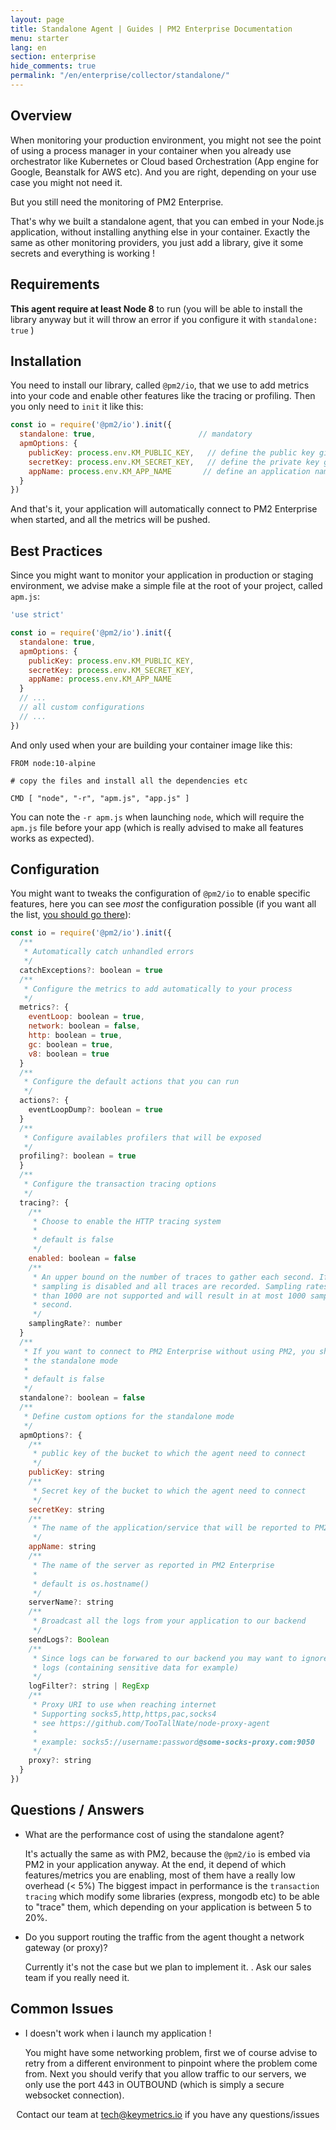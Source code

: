 ```yaml
---
layout: page
title: Standalone Agent | Guides | PM2 Enterprise Documentation
menu: starter
lang: en
section: enterprise
hide_comments: true
permalink: "/en/enterprise/collector/standalone/"
---
```


## Overview

When monitoring your production environment, you might not see the point of using a process manager in your container when you already use orchestrator like Kubernetes or Cloud based Orchestration (App engine for Google, Beanstalk for AWS etc).
And you are right, depending on your use case you might not need it.

But you still need the monitoring of PM2 Enterprise.

That's why we built a standalone agent, that you can embed in your Node.js application, without installing anything else in your container.
Exactly the same as other monitoring providers, you just add a library, give it some secrets and everything is working !


## Requirements

**This agent require at least Node 8** to run (you will be able to install the library anyway but it will throw an error if you configure it with `standalone: true` )

## Installation

You need to install our library, called `@pm2/io`, that we use to add metrics into your code and enable other features like the tracing or profiling.
Then you only need to `init` it like this:


```js
const io = require('@pm2/io').init({
  standalone: true,                       // mandatory
  apmOptions: {
    publicKey: process.env.KM_PUBLIC_KEY,   // define the public key given in the dashboard
    secretKey: process.env.KM_SECRET_KEY,   // define the private key given in the dashboard
    appName: process.env.KM_APP_NAME       // define an application name
  }
})
```

And that's it, your application will automatically connect to PM2 Enterprise when started, and all the metrics will be pushed.

## Best Practices

Since you might want to monitor your application in production or staging environment, we advise make a simple file at the root of your project, called `apm.js`:

```js
'use strict'

const io = require('@pm2/io').init({
  standalone: true,
  apmOptions: {
    publicKey: process.env.KM_PUBLIC_KEY,
    secretKey: process.env.KM_SECRET_KEY,
    appName: process.env.KM_APP_NAME
  }
  // ...
  // all custom configurations
  // ...
})
```

And only used when your are building your container image like this:

```docker
FROM node:10-alpine

# copy the files and install all the dependencies etc

CMD [ "node", "-r", "apm.js", "app.js" ]
```

You can note the `-r apm.js` when launching `node`, which will require the `apm.js` file before your app (which is really advised to make all features works as expected).

## Configuration

You might want to tweaks the configuration of `@pm2/io` to enable specific features, here you can see *most* the configuration possible (if you want all the list, [you should go there](https://github.com/keymetrics/pm2-io-apm#global-configuration-object)):

```js
const io = require('@pm2/io').init({
  /**
   * Automatically catch unhandled errors
   */
  catchExceptions?: boolean = true
  /**
   * Configure the metrics to add automatically to your process
   */
  metrics?: {
    eventLoop: boolean = true,
    network: boolean = false,
    http: boolean = true,
    gc: boolean = true,
    v8: boolean = true
  }
  /**
   * Configure the default actions that you can run
   */
  actions?: {
    eventLoopDump?: boolean = true
  }
  /**
   * Configure availables profilers that will be exposed
   */
  profiling?: boolean = true
  }
  /**
   * Configure the transaction tracing options
   */
  tracing?: {
    /**
     * Choose to enable the HTTP tracing system
     *
     * default is false
     */
    enabled: boolean = false
    /**
     * An upper bound on the number of traces to gather each second. If set to 0,
     * sampling is disabled and all traces are recorded. Sampling rates greater
     * than 1000 are not supported and will result in at most 1000 samples per
     * second.
     */
    samplingRate?: number
  }
  /**
   * If you want to connect to PM2 Enterprise without using PM2, you should enable
   * the standalone mode
   *
   * default is false
   */
  standalone?: boolean = false
  /**
   * Define custom options for the standalone mode
   */
  apmOptions?: {
    /**
     * public key of the bucket to which the agent need to connect
     */
    publicKey: string
    /**
     * Secret key of the bucket to which the agent need to connect
     */
    secretKey: string
    /**
     * The name of the application/service that will be reported to PM2 Enterprise
     */
    appName: string
    /**
     * The name of the server as reported in PM2 Enterprise
     *
     * default is os.hostname()
     */
    serverName?: string
    /**
     * Broadcast all the logs from your application to our backend
     */
    sendLogs?: Boolean
    /**
     * Since logs can be forwared to our backend you may want to ignore specific
     * logs (containing sensitive data for example)
     */
    logFilter?: string | RegExp
    /**
     * Proxy URI to use when reaching internet
     * Supporting socks5,http,https,pac,socks4
     * see https://github.com/TooTallNate/node-proxy-agent
     *
     * example: socks5://username:password@some-socks-proxy.com:9050
     */
    proxy?: string
  }
})
```

## Questions / Answers

* What are the performance cost of using the standalone agent?

  It's actually the same as with PM2, because the `@pm2/io` is embed via PM2 in your application anyway. At the end, it depend of which features/metrics you are enabling, most of them have a really low overhead (< 5%)
  The biggest impact in performance is the `transaction tracing` which modify some libraries (express, mongodb etc) to be able to "trace" them, which depending on your application is between 5 to 20%.

* Do you support routing the traffic from the agent thought a network gateway (or proxy)?

  Currently it's not the case but we plan to implement it. . Ask our sales team if you really need it.

## Common Issues

* I doesn't work when i launch my application !

  You might have some networking problem, first we of course advise to retry from a different environment to pinpoint where the problem come from.
  Next you should verify that you allow traffic to our servers, we only use the port 443 in OUTBOUND (which is simply a secure websocket connection).




<center>
Contact our team at <a href="mailto:tech@keymetrics.io">tech@keymetrics.io</a> if you have any questions/issues
</center>
